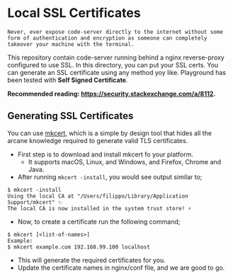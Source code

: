 # Local SSL Certificates

```
Never, ever expose code-server directly to the internet without some form of authentication and encryption as someone can completely takeover your machine with the terminal.
```

This repository contain code-server running behind a nginx reverse-proxy configured to use SSL. In this directory, you can put your SSL certs.
You can generate an SSL certificate using any method yoy like. Playground has been tested with **Self Signed Certificate**.

**Recommended reading: https://security.stackexchange.com/a/8112.**

## Generating SSL Certificates

You can use [mkcert](https://github.com/FiloSottile/mkcert), which is a simple by design tool that hides all the arcane knowledge required to generate valid TLS certificates.

- First step is to download and install mkcert fo your platform.
    - It supports macOS, Linux, and Windows, and Firefox, Chrome and Java.
- After running ```mkcert -install```, you would see output similar to;
```
$ mkcert -install
Using the local CA at "/Users/filippo/Library/Application Support/mkcert" ✨
The local CA is now installed in the system trust store! ⚡️
```
- Now, to create a certificate run the following command;
```
$ mkcert [<list-of-names>]
Example:
$ mkcert example.com 192.168.99.100 localhost
```
- This will generate the required certificates for you.
- Update the certificate names in nginx/conf file, and we are good to go.